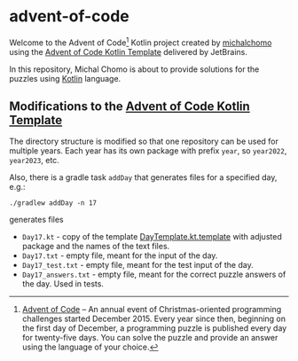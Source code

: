# advent-of-code

Welcome to the Advent of Code[^aoc] Kotlin project created by [michalchomo][github] using the [Advent of Code Kotlin Template][template] delivered by JetBrains.

In this repository, Michal Chomo is about to provide solutions for the puzzles using [Kotlin][kotlin] language.

## Modifications to the [Advent of Code Kotlin Template][template]
The directory structure is modified so that one repository can be used for multiple years. Each year has its own
package with prefix `year`, so `year2022`, `year2023`, etc.

Also, there is a gradle task `addDay` that generates files for a specified day, e.g.:
```shell
./gradlew addDay -n 17
```
generates files
- `Day17.kt` - copy of the template [DayTemplate.kt.template](src/main/kotlin/eu/michalchomo/adventofcode/DayTemplate.kt.template)
 with adjusted package and the names of the text files.
- `Day17.txt` - empty file, meant for the input of the day.
- `Day17_test.txt` - empty file, meant for the test input of the day.
- `Day17_answers.txt` - empty file, meant for the correct puzzle answers of the day. Used in tests.

[^aoc]:
    [Advent of Code][aoc] – An annual event of Christmas-oriented programming challenges started December 2015.
    Every year since then, beginning on the first day of December, a programming puzzle is published every day for twenty-five days.
    You can solve the puzzle and provide an answer using the language of your choice.

[aoc]: https://adventofcode.com
[docs]: https://kotlinlang.org/docs/home.html
[github]: https://github.com/michalchomo
[issues]: https://github.com/kotlin-hands-on/advent-of-code-kotlin-template/issues
[kotlin]: https://kotlinlang.org
[slack]: https://surveys.jetbrains.com/s3/kotlin-slack-sign-up
[template]: https://github.com/kotlin-hands-on/advent-of-code-kotlin-template
